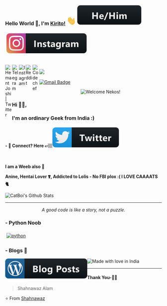### Hello World 🎊, I'm [Kirito!](https://t.me/kirito6969) <img src="https://raw.githubusercontent.com/ABSphreak/ABSphreak/master/gifs/Hi.gif" width="30px"> <img src="https://raw.githubusercontent.com/8bithemant/8bithemant/master/svg/pronouns/hehim.svg" >

<p align="left">
<a href="https://www.instagram.com/hope.matrix/">
    <img src="https://raw.githubusercontent.com/MikeCodesDotNET/ColoredBadges/master/svg/social/instagram.svg" alt="instagram" style="vertical-align:top; margin:6px 4px">
  </a>
</p>

<br/>
<a href="https://twitter.com/alam1999ddk">
  <img align="left" alt="Hemant Joshi| Twitter" width="22px" src="https://cdn.jsdelivr.net/npm/simple-icons@v3/icons/twitter.svg" />
</a>
<a href="https://t.me/NeoMatrix90">
  <img align="left" alt="Telegram" width="22px" src="https://cdn.jsdelivr.net/npm/simple-icons@v3/icons/telegram.svg" />
</a>
<a href="https://www.instagram.com/hope.matrix/">
  <img align="left" alt="Instagram" width="22px" src="https://cdn.jsdelivr.net/npm/simple-icons@v3/icons/instagram.svg" />
</a>
<a href="https://www.reddit.com/user//">
  <img align="left" alt=" Reddit" width="22px" src="https://cdn.jsdelivr.net/npm/simple-icons@v3/icons/reddit.svg" />
</a>
<a href="https://www.facebook.com/hope.matrix">
  <img align="left" alt=" Codechef" width="22px" src="https://cdn.jsdelivr.net/npm/simple-icons@3.1.0/icons/facebook.svg" />
</a>

![](https://visitor-badge.glitch.me/badge?page_id=prono69)
<br />

[![Gmail Badge](https://img.shields.io/badge/-faltu9851@gmail.com-c14438?style=flat-square&logo=Gmail&logoColor=white&link=mailto:mailharshkhatri@gmail.com)](mailto:faltu9851@gmail.com)

<div align="center">
<img src='https://media.giphy.com/media/qWAvh9GmlryEg/giphy.gif' alt="Welcome Nekos!"/>
</div>

### Hi 🙋‍♂️,
### I'm an ordinary Geek from India :)


#### - 💬 Connect? Here 👉🏼[<img src="https://raw.githubusercontent.com/8bithemant/8bithemant/master/svg/social/twitter.svg" >](https://twitter.com/alam1999ddk/)

<br />


**I am a Weeb also 🌚**

**Anine, Hentai Lover ❣️, Addicted to Lolis - No FBI plox :(  I LOVE CAAAATS 🐈**
<br />


![CatBoi's Github Stats](https://github-readme-stats.vercel.app/api?username=prono69&show_icons=true&title_color=fff&icon_color=79ff97&text_color=9f9f9f&bg_color=151515)
*************
<p align="center">
  <i>A good code is like a story, not a puzzle.</i><br/>
</p> 

### - Python Noob

<p align="left">
 <a href="https://www.python.org">
    <img src="svg/dev/languages/python.svg" alt="python" style="vertical-align:top; margin:6px 4px">
  </a>
</p>

### - Blogs 🌱

<p>
<a href="https://alamtd.wordpress.com">
 <img align="left" src="https://raw.githubusercontent.com/MikeCodesDotNET/ColoredBadges/master/svg/blogs/wordpress.svg" />
</a>
</p>



![Made with love in India](https://madewithlove.now.sh/in?heart=true&template=for-the-badge)

***********************************

#### Thank You-🙏🏼


> Shahnawaz Alam

⭐ From [Shahnawaz](https://github.com/prono69)
